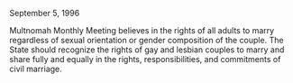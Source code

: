 September 5, 1996

Multnomah Monthly Meeting believes in the rights of all adults to marry regardless of sexual orientation or gender composition of the couple. The State should recognize the rights of gay and lesbian couples to marry and share fully and equally in the rights, responsibilities, and commitments of civil marriage.
